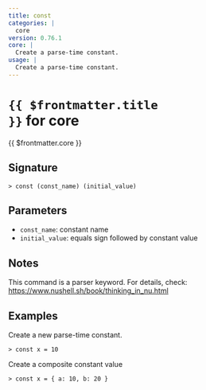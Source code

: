 ```yaml
---
title: const
categories: |
  core
version: 0.76.1
core: |
  Create a parse-time constant.
usage: |
  Create a parse-time constant.
---
```


# <code>{{ $frontmatter.title }}</code> for core

<div class='command-title'>{{ $frontmatter.core }}</div>

## Signature

```> const (const_name) (initial_value)```

## Parameters

 -  `const_name`: constant name
 -  `initial_value`: equals sign followed by constant value

## Notes
This command is a parser keyword. For details, check:
  https://www.nushell.sh/book/thinking_in_nu.html
## Examples

Create a new parse-time constant.
```shell
> const x = 10
```

Create a composite constant value
```shell
> const x = { a: 10, b: 20 }
```

